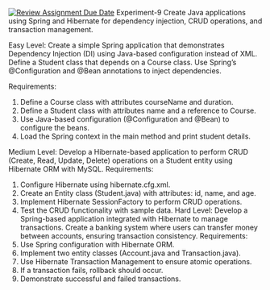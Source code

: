 [![Review Assignment Due Date](https://classroom.github.com/assets/deadline-readme-button-22041afd0340ce965d47ae6ef1cefeee28c7c493a6346c4f15d667ab976d596c.svg)](https://classroom.github.com/a/pwN1GOTN)
Experiment-9
Create Java applications using Spring and Hibernate for dependency injection, CRUD operations, and transaction management.


Easy Level:
Create a simple Spring application that demonstrates Dependency Injection (DI) using Java-based configuration instead of XML. Define a Student class that depends on a Course class. Use Spring’s @Configuration and @Bean annotations to inject dependencies.

Requirements:
1.	Define a Course class with attributes courseName and duration.
2.	Define a Student class with attributes name and a reference to Course.
3.	Use Java-based configuration (@Configuration and @Bean) to configure the beans.
4.	Load the Spring context in the main method and print student details.

Medium Level:
Develop a Hibernate-based application to perform CRUD (Create, Read, Update, Delete) operations on a Student entity using Hibernate ORM with MySQL.
Requirements:
1.	Configure Hibernate using hibernate.cfg.xml.
2.	Create an Entity class (Student.java) with attributes: id, name, and age.
3.	Implement Hibernate SessionFactory to perform CRUD operations.
4.	Test the CRUD functionality with sample data.
Hard Level:
Develop a Spring-based application integrated with Hibernate to manage transactions. Create a banking system where users can transfer money between accounts, ensuring transaction consistency.
Requirements:
1.	Use Spring configuration with Hibernate ORM.
2.	Implement two entity classes (Account.java and Transaction.java).
3.	Use Hibernate Transaction Management to ensure atomic operations.
4.	If a transaction fails, rollback should occur.
5.	Demonstrate successful and failed transactions.

